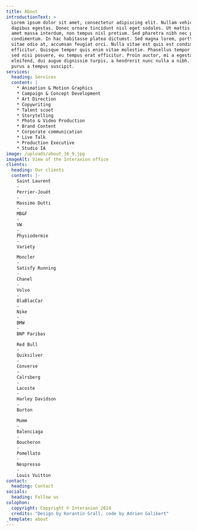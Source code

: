 ```yaml
---
title: About
introductionText: >
  Lorem ipsum dolor sit amet, consectetur adipiscing elit. Nullam vehicula
  dapibus egestas. Donec ornare tincidunt nisl eget sodales. Ut mattis arcu sit
  amet massa interdum, non tempus nisl pretium. Sed pharetra nibh nec pretium
  condimentum. In hac habitasse platea dictumst. Sed magna lorem, porttitor
  vitae odio at, accumsan feugiat orci. Nulla vitae est quis est condimentum
  efficitur. Quisque tempor quis enim vitae molestie. Phasellus tempor lectus
  sed nisi posuere, eu tempus erat efficitur. Proin auctor, mi a egestas
  eleifend, dui augue dignissim turpis, a hendrerit nunc nulla a nibh. In semper
  purus a tempus suscipit.
services:
  heading: Services
  content: |
    * Animation & Motion Graphics
    * Campaign & Concept Development
    * Art Direction
    * Copywriting
    * Talent scoot
    * Storytelling
    * Photo & Video Production
    * Brand Content
    * Corporate communication
    * Live Talk
    * Production Executive
    * Studio IA
image: /uploads/about_16_9.jpg
imageAlt: View of the Interaxion office
clients:
  heading: Our clients
  content: |-
    Saint Laurent 
    -
    Perrier-Jouët
    -
    Massimo Dutti
    -
    MB&F
    -
    VW
    -
    Physiodermie
    -
    Variety 

    Moncler
    -
    Satisfy Running
    -
    Chanel
    -
    Volvo
    -
    BlaBlacCar
    -
    Nike
    -
    BMW
    -
    BNP Paribas

    Red Bull
    -
    Quiksilver
    -
    Converse
    -
    Calrsberg
    -
    Lacoste
    -
    Harley Davidson
    -
    Burton

    Mumm
    -
    Balenciaga
    -
    Boucheron
    -
    Pomellato
    -
    Nespresso
    -
    Louis Vuitton
contact:
  heading: Contact
socials:
  heading: Follow us
colophon:
  copyright: Copyright © Interaxion 2024
  credits: "Design by Korantin Grall, code by Adrien Galibert"
_template: about
---
```

